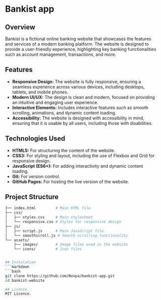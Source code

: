 # Bankist app

## Overview

Bankist is a fictional online banking website that showcases the features and services of a modern banking platform. The website is designed to provide a user-friendly experience, highlighting key banking functionalities such as account management, transactions, and more.

## Features

- **Responsive Design:** The website is fully responsive, ensuring a seamless experience across various devices, including desktops, tablets, and mobile phones.
- **Modern UI/UX:** The design is clean and modern, focused on providing an intuitive and engaging user experience.
- **Interactive Elements:** Includes interactive features such as smooth scrolling, animations, and dynamic content loading.
- **Accessibility:** The website is designed with accessibility in mind, ensuring that it is usable by all users, including those with disabilities.

## Technologies Used

- **HTML5:** For structuring the content of the website.
- **CSS3:** For styling and layout, including the use of Flexbox and Grid for responsive design.
- **JavaScript (ES6+):** For adding interactivity and dynamic content loading.
- **Git:** For version control.
- **GitHub Pages:** For hosting the live version of the website.

## Project Structure

````bash
├── index.html         # Main HTML file
├── css/
│   ├── styles.css     # Main stylesheet
│   └── responsive.css # Styles for responsive design
├── js/
│   ├── script.js      # Main JavaScript file
│   └── smoothscroll.js # Smooth scrolling functionality
└── assets/
    ├── images/        # Image files used in the website
    └── icons/         # Icon files


## Instalation
```markdown
```bash
git clone https://github.com/Novpa/bankist-app.git
cd bankist-website

## Licence
MIT Licence.


````
